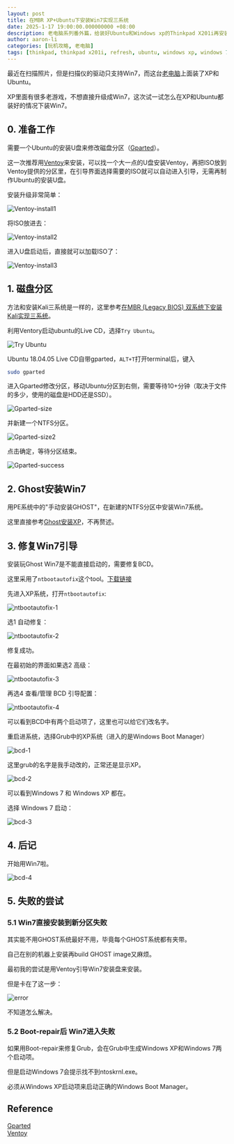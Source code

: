 ```yaml
---
layout: post
title: 在MBR XP+Ubuntu下安装Win7实现三系统
date: 2025-1-17 19:00:00.000000000 +08:00
description: 老电脑系列番外篇，给装好Ubuntu和Windows xp的Thinkpad X201i再安装Win7，并修复Win7的引导。
author: aaron-li
categories: [玩机攻略, 老电脑]
tags: [thinkpad, thinkpad x201i, refresh, ubuntu, windows xp, windows 7]
---
```



最近在扫描照片，但是扫描仪的驱动只支持Win7，而这台[老电脑]({{site.url}}/2019/11/thinkpadx201i-refresh/)上面装了XP和Ubuntu。

XP里面有很多老游戏，不想直接升级成Win7，这次试一试怎么在XP和Ubuntu都装好的情况下装Win7。

## 0. 准备工作

需要一个Ubuntu的安装U盘来修改磁盘分区（[Gparted](https://gparted.org/display-doc.php?name=moving-space-between-partitions)）。

这一次推荐用[Ventoy](https://www.ventoy.net/cn/index.html)来安装，可以找一个大一点的U盘安装Ventoy，再把ISO放到Ventoy提供的分区里，在引导界面选择需要的ISO就可以自动进入引导，无需再制作Ubuntu的安装U盘。

安装升级非常简单：

![Ventoy-install1](/assets/img/posts/2025-01-17-install-win7-with-2-os/Snipaste_2025-01-17_13-52-47.png)

将ISO放进去：

![Ventoy-install2](/assets/img/posts/2025-01-17-install-win7-with-2-os/Snipaste_2025-01-17_13-56-20.png)

进入U盘启动后，直接就可以加载ISO了：

![Ventoy-install3](/assets/img/posts/2025-01-17-install-win7-with-2-os/101.jpg)

## 1. 磁盘分区

方法和安装Kali三系统是一样的，这里参考[在MBR (Legacy BIOS) 双系统下安装Kali实现三系统]({{site.url}}/2022/01/install-kali-on-mbr-with-two-os/#1-磁盘分区)。  

利用Ventory启动ubuntu的Live CD，选择`Try Ubuntu`。  

![Try Ubuntu](/assets/img/posts/2021-01-11-install-xp-under-ubuntu/try-ubuntu.png)  

Ubuntu 18.04.05 Live CD自带gparted，`ALT+T`打开terminal后，键入  
```bash
sudo gparted
```

进入Gparted修改分区，移动Ubuntu分区到右侧，需要等待10+分钟（取决于文件的多少，使用的磁盘是HDD还是SSD）。  

![Gparted-size](/assets/img/posts/2022-01-13-install-kali-on-mbr-with-two-os/gparted1.png)

并新建一个NTFS分区。  

![Gparted-size2](/assets/img/posts/2025-01-17-install-win7-with-2-os/gparted2.png)

点击确定，等待分区结束。  

![Gparted-success](/assets/img/posts/2025-01-17-install-win7-with-2-os/gparted3.png)

## 2. Ghost安装Win7

用PE系统中的"手动安装GHOST"，在新建的NTFS分区中安装Win7系统。

这里直接参考[Ghost安装XP]({{site.url}}/2021/01/install-xp-under-ubuntu/#3-ghost安装xp)，不再赘述。


## 3. 修复Win7引导

安装玩Ghost Win7是不能直接启动的，需要修复BCD。

这里采用了`ntbootautofix`这个tool。[下载链接](https://github.com/Li-Aaron/Li-Aaron.github.io/releases/download/0.0.2/ntbootautofix.zip)

先进入XP系统，打开`ntbootautofix`:

![ntbootautofix-1](/assets/img/posts/2025-01-17-install-win7-with-2-os/1.JPG)

选1 自动修复：

![ntbootautofix-2](/assets/img/posts/2025-01-17-install-win7-with-2-os/2.JPG)

修复成功。

在最初始的界面如果选2 高级：

![ntbootautofix-3](/assets/img/posts/2025-01-17-install-win7-with-2-os/3.JPG)

再选4 查看/管理 BCD 引导配置：

![ntbootautofix-4](/assets/img/posts/2025-01-17-install-win7-with-2-os/4.JPG)

可以看到BCD中有两个启动项了，这里也可以给它们改名字。


重启进系统，选择Grub中的XP系统（进入的是Windows Boot Manager）

![bcd-1](/assets/img/posts/2025-01-17-install-win7-with-2-os/102.jpg)

这里grub的名字是我手动改的，正常还是显示XP。

![bcd-2](/assets/img/posts/2025-01-17-install-win7-with-2-os/103.jpg)

可以看到Windows 7 和 Windows XP 都在。

选择 Windows 7 启动：

![bcd-3](/assets/img/posts/2025-01-17-install-win7-with-2-os/104.jpg)


## 4. 后记

开始用Win7啦。

![bcd-4](/assets/img/posts/2025-01-17-install-win7-with-2-os/desktop.png)


## 5. 失败的尝试
### 5.1 Win7直接安装到新分区失败

其实能不用GHOST系统最好不用，毕竟每个GHOST系统都有夹带。

自己在别的机器上安装再build GHOST image又麻烦。

最初我的尝试是用Ventoy引导Win7安装盘来安装。

但是卡在了这一步：

![error](/assets/img/posts/2025-01-17-install-win7-with-2-os/error.jpg)

不知道怎么解决。

### 5.2 Boot-repair后 Win7进入失败

如果用Boot-repair来修复Grub，会在Grub中生成Windows XP和Windows 7两个启动项。

但是启动Windows 7会提示找不到ntoskrnl.exe。

必须从Windows XP启动项来启动正确的Windows Boot Manager。

## Reference
[Gparted](https://gparted.org/display-doc.php?name=moving-space-between-partitions)  
[Ventoy](https://www.ventoy.net/cn/download.html)  
